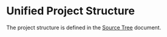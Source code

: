 # Unified Project Structure

The project structure is defined in the [Source Tree](./architecture/source-tree.md) document.
